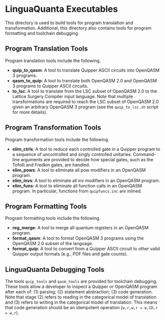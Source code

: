 # LinguaQuanta Executables

This directory is used to build tools for program translation and
transformation. Additional, this directory also contains tools for
program formatting and toolchain debugging.

## Program Translation Tools

Program translation tools include the following.
- **quip_to_qasm**: A tool to translate Quipper ASCII circuits into OpenQASM
  3 programs.
- **qasm_to_quip**: A tool to translate both OpenQASM 2.0 and OpenQASM 3
  programs to Quipper ASCII circuits.
- **to_lsc**: A tool to translate from the LSC subset of OpenQASM 2.0 to the
  Lattice Surgery Compiler input language. Note that multiple transformations
  are required to reach the LSC subset of OpenQASM 2.0 given an arbitrary
  OpenQASM 3 program (see the `quip_to_lsc.sh` script for more details).

## Program Transformation Tools

Program transformation tools include the following.
- **elim_ctrls**: A tool to reduce each controlled gate in a Quipper program to
  a sequence of uncontrolled and singly controlled unitaries. Command-line
  arguments are provided to decide how special gates, such as the Tofolli and
  Fredkin gates, are handled.
- **elim_pows**: A tool to eliminate all pow modifiers in an OpenQASM program.
- **elim_invs**: A tool to eliminate all inv modifiers in an OpenQASM program.
- **elim_funs**: A tool to eliminate all function calls in an OpenQASM program.
  In particular, functions from `quipfuncs.inc` are inlined.

## Program Formatting Tools

Program formatting tools include the following.
- **reg_merge**: A tool to merge all quantum registers in an OpenQASM program.
- **format_qasm**: A tool to format OpenQASM 3 programs using the OpenQASM 2.0
  subset of the language.
- **format_quip**: A tool to convert from a Quipper ASCII circuit to other
  valid Quipper output formats (e.g., PDF files and gate counts).

## LinguaQuanta Debugging Tools

The tools `quip_tools` and `qasm_tools` are provided for toolchain debugging.
These tools allow a developer to inspect a Quipper or OpenQASM program after
each of: (1) parsing; (2) statement abstraction; (3) code generation. Note that
stage (2) refers to reading in the categorical model of translation and (3)
refers to writing in the categorical model of translation. This means that
code generation should be an idempotent operation (`w,r,w,r = w,ID,r = w,r`).
